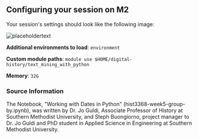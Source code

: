 ## Configuring your session on M2

Your session's settings should look like the following image: 

![placeholdertext]()

__Additional environments to load__: `environment`

__Custom module paths__: `module use $HOME/digital-history/text_mining_with_python`

__Memory__: `32G`

### Source Information

The Notebook, "Working with Dates in Python" (hist3368-week5-group-by.ipynb), was written by Dr. Jo Guldi, Associate Professor of History at Southern Methodist University, and Steph Buongiorno, project manager to Dr. Jo Guldi and PhD student in Applied Science in Engineering at Southern Methodist University.
